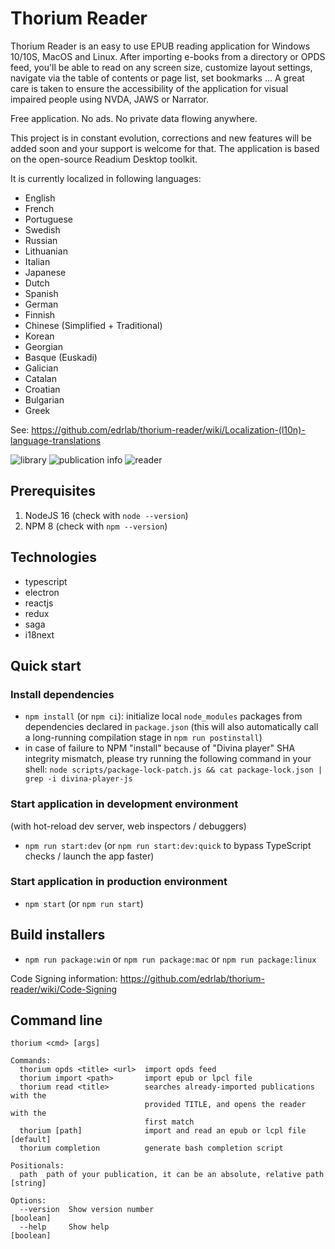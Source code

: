 # Thorium Reader

Thorium Reader is an easy to use EPUB reading application for Windows 10/10S, MacOS and Linux. After importing e-books from a directory or OPDS feed, you'll be able to read on any screen size, customize layout settings, navigate via the table of contents or page list, set bookmarks ... A great care is taken to ensure the accessibility of the application for visual impaired people using NVDA, JAWS or Narrator.

Free application. No ads. No private data flowing anywhere.

This project is in constant evolution, corrections and new features will be added soon and your support is welcome for that. The application is based on the open-source Readium Desktop toolkit.

It is currently localized in following languages:
- English
- French
- Portuguese
- Swedish
- Russian
- Lithuanian
- Italian
- Japanese
- Dutch
- Spanish
- German
- Finnish
- Chinese (Simplified + Traditional)
- Korean
- Georgian
- Basque (Euskadi)
- Galician
- Catalan
- Croatian
- Bulgarian
- Greek

See: https://github.com/edrlab/thorium-reader/wiki/Localization-(l10n)-language-translations

![library](img/library.png)
![publication info](img/info.png)
![reader](img/reader.png)

## Prerequisites

1) NodeJS 16 (check with `node --version`)
2) NPM 8 (check with `npm --version`)

## Technologies

* typescript
* electron
* reactjs
* redux
* saga
* i18next

## Quick start

### Install dependencies

* `npm install` (or `npm ci`): initialize local `node_modules` packages from dependencies declared in `package.json` (this will also automatically call a long-running compilation stage in `npm run postinstall`)
* in case of failure to NPM "install" because of "Divina player" SHA integrity mismatch, please try running the following command in your shell: `node scripts/package-lock-patch.js && cat package-lock.json | grep -i divina-player-js`

### Start application in development environment

(with hot-reload dev server, web inspectors / debuggers)

* `npm run start:dev` (or `npm run start:dev:quick` to bypass TypeScript checks / launch the app faster)

### Start application in production environment

* `npm start` (or `npm run start`)

## Build installers

* `npm run package:win` or `npm run package:mac` or `npm run package:linux`

Code Signing information: https://github.com/edrlab/thorium-reader/wiki/Code-Signing

## Command line

```
thorium <cmd> [args]

Commands:
  thorium opds <title> <url>  import opds feed
  thorium import <path>       import epub or lpcl file
  thorium read <title>        searches already-imported publications with the
                              provided TITLE, and opens the reader with the
                              first match
  thorium [path]              import and read an epub or lcpl file     [default]
  thorium completion          generate bash completion script

Positionals:
  path  path of your publication, it can be an absolute, relative path  [string]

Options:
  --version  Show version number                                       [boolean]
  --help     Show help                                                 [boolean]
```
